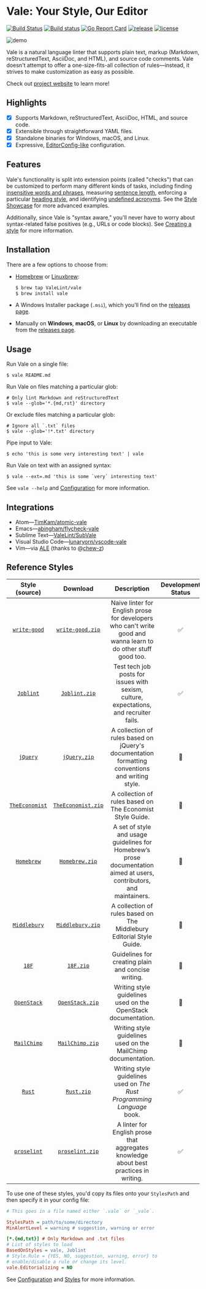# Vale: Your Style, Our Editor

[![Build Status](https://travis-ci.org/ValeLint/vale.svg?branch=master)](https://travis-ci.org/ValeLint/vale) [![Build status](https://ci.appveyor.com/api/projects/status/snk0oo6ih1nwuf6r/branch/master?svg=true)](https://ci.appveyor.com/project/jdkato/vale/branch/master) [![Go Report Card](https://goreportcard.com/badge/github.com/ValeLint/vale)](https://goreportcard.com/report/github.com/ValeLint/vale) [![release](https://img.shields.io/github/release/valelint/vale.svg)](https://github.com/ValeLint/vale/releases/latest) [![license](https://img.shields.io/github/license/valelint/vale.svg)](https://github.com/ValeLint/vale/blob/master/LICENSE)

![demo](https://cloud.githubusercontent.com/assets/8785025/22951386/df064226-f2bd-11e6-84e3-4cedfc098528.png)

Vale is a natural language linter that supports plain text, markup (Markdown, reStructuredText, AsciiDoc, and HTML), and source code comments. Vale doesn't attempt to offer a one-size-fits-all collection of rules&mdash;instead, it strives to make customization as easy as possible.

Check out [project website](https://valelint.github.io/docs/) to learn more!

## Highlights

- [X] Supports Markdown, reStructuredText, AsciiDoc, HTML, and source code.
- [X] Extensible through straightforward YAML files.
- [X] Standalone binaries for Windows, macOS, and Linux.
- [X] Expressive, [EditorConfig-like](http://editorconfig.org/) configuration.

## Features

Vale's functionality is split into extension points (called "checks") that can be customized to perform many different kinds of tasks, including finding [insensitive words and phrases](https://github.com/ValeLint/vale/blob/master/rule/GenderBias.yml), measuring [sentence length](https://github.com/ValeLint/vale/blob/master/styles/jQuery/SentenceLength.yml), enforcing a particular [heading style](https://github.com/ValeLint/vale/blob/master/styles/18F/Titles.yml), and identifying [undefined acronyms](https://github.com/ValeLint/vale/blob/master/styles/TheEconomist/UnexpandedAcronyms.yml). See the [Style Showcase](https://valelint.github.io/docs/showcase/) for more advanced examples.

Additionally, since Vale is "syntax aware," you'll never have to worry about syntax-related false positives (e.g., URLs or code blocks). See [Creating a style](https://valelint.github.io/docs/styles/#creating-a-style) for more information.

## Installation

There are a few options to choose from:

- [Homebrew](http://brew.sh) or [Linuxbrew](http://linuxbrew.sh/):

    ```bash
    $ brew tap ValeLint/vale
    $ brew install vale
    ```
- A Windows Installer package (`.msi`), which you'll find on the [releases page](https://github.com/valelint/vale/releases).
- Manually on **Windows**, **macOS**, or **Linux** by downloading an executable from the [releases page](https://github.com/valelint/vale/releases).

## Usage

Run Vale on a single file:

```shell
$ vale README.md
```

Run Vale on files matching a particular glob:

```shell
# Only lint Markdown and reStructuredText
$ vale --glob='*.{md,rst}' directory
```

Or exclude files matching a particular glob:

```shell
# Ignore all `.txt` files
$ vale --glob='!*.txt' directory
```

Pipe input to Vale:

```shell
$ echo 'this is some very interesting text' | vale
```

Run Vale on text with an assigned syntax:

```shell
$ vale --ext=.md 'this is some `very` interesting text'
```

See `vale --help` and [Configuration](https://valelint.github.io/docs/config/) for more information.

## Integrations

- Atom&mdash;[TimKam/atomic-vale](https://github.com/TimKam/atomic-vale)
- Emacs&mdash;[abingham/flycheck-vale](https://github.com/abingham/flycheck-vale)
- Sublime Text&mdash;[ValeLint/SubVale](https://github.com/ValeLint/SubVale)
- Visual Studio Code&mdash;[lunaryorn/vscode-vale](https://marketplace.visualstudio.com/items?itemName=lunaryorn.vale)
- Vim&mdash;via [ALE](https://github.com/w0rp/ale) (thanks to @[chew-z](https://github.com/chew-z))

## Reference Styles

|           Style (source)           |               Download                |                                                      Description                                                      | Development Status |
|:----------------------------------:|:-------------------------------------:|:---------------------------------------------------------------------------------------------------------------------:|:------------------:|
|   [`write-good`][write-good-src]   |   [`write-good.zip`][write-good-dl]   |    Naive linter for English prose for developers who can't write good and wanna learn to do other stuff good too.     | :white_check_mark: |
|      [`Joblint`][Joblint-src]      |      [`Joblint.zip`][Joblint-dl]      |                Test tech job posts for issues with sexism, culture, expectations, and recruiter fails.                | :white_check_mark: |
|       [`jQuery`][jQuery-src]       |       [`jQuery.zip`][jQuery-dl]       |            A collection of rules based on jQuery's documentation formatting conventions and writing style.            |   :construction:   |
| [`TheEconomist`][TheEconomist-src] | [`TheEconomist.zip`][TheEconomist-dl] |                               A collection of rules based on The Economist Style Guide.                               |   :construction:   |
|     [`Homebrew`][Homebrew-src]     |     [`Homebrew.zip`][Homebrew-dl]     | A set of style and usage guidelines for Homebrew’s prose documentation aimed at users, contributors, and maintainers. |   :construction:   |
|   [`Middlebury`][Middlebury-src]   |   [`Middlebury.zip`][Middlebury-dl]   |                         A collection of rules based on The Middlebury Editorial Style Guide.                          |   :construction:   |
|          [`18F`][18F-src]          |          [`18F.zip`][18F-dl]          |                                  Guidelines for creating plain and concise writing.                                   |   :construction:   |
|    [`OpenStack`][OpenStack-src]    |    [`OpenStack.zip`][OpenStack-dl]    |                             Writing style guidelines used on the OpenStack documentation.                             |   :construction:   |
|    [`MailChimp`][MailChimp-src]    |    [`MailChimp.zip`][MailChimp-dl]    |                             Writing style guidelines used on the MailChimp documentation.                             |   :construction:   |
|         [`Rust`][Rust-src]         |         [`Rust.zip`][Rust-dl]         |                        Writing style guidelines used on *The Rust Programming Language* book.                         | :white_check_mark: |
|    [`proselint`][proselint-src]    |    [`proselint.zip`][proselint-dl]    |                 A linter for English prose that aggregates knowledge about best practices in writing.                 | :white_check_mark: |

To use one of these styles, you'd copy its files onto your `StylesPath` and then specify it in your config file:

```ini
# This goes in a file named either `.vale` or `_vale`.

StylesPath = path/to/some/directory
MinAlertLevel = warning # suggestion, warning or error

[*.{md,txt}] # Only Markdown and .txt files
# List of styles to load
BasedOnStyles = vale, Joblint
# Style.Rule = {YES, NO, suggestion, warning, error} to
# enable/disable a rule or change its level.
vale.Editorializing = NO
```

See [Configuration](https://valelint.github.io/docs/config/) and [Styles](https://valelint.github.io/docs/styles/) for more information.

<!-- styles -->

[write-good-src]: https://github.com/btford/write-good
[write-good-dl]: https://github.com/ValeLint/docs/raw/master/styles/write-good.zip

[Joblint-src]: https://github.com/rowanmanning/joblint
[Joblint-dl]: https://github.com/ValeLint/docs/raw/master/styles/Joblint.zip

[jQuery-src]: https://contribute.jquery.org/style-guide/prose/
[jQuery-dl]: https://github.com/ValeLint/docs/raw/master/styles/jQuery.zip

[TheEconomist-src]: http://www.economist.com/styleguide/introduction
[TheEconomist-dl]: https://github.com/ValeLint/docs/raw/master/styles/TheEconomist.zip

[Homebrew-src]: http://docs.brew.sh/Prose-Style-Guidelines.html
[Homebrew-dl]: https://github.com/ValeLint/docs/raw/master/styles/Homebrew.zip

[Middlebury-src]: https://middlebury.github.io/styleguide/editorial/
[Middlebury-dl]: https://github.com/ValeLint/docs/raw/master/styles/Middlebury.zip

[18F-src]: https://pages.18f.gov/content-guide/
[18F-dl]: https://github.com/ValeLint/docs/raw/master/styles/18F.zip

[OpenStack-src]: https://docs.openstack.org/contributor-guide/writing-style.html
[OpenStack-dl]: https://github.com/ValeLint/docs/raw/master/styles/OpenStack.zip

[MailChimp-src]: http://styleguide.mailchimp.com/
[MailChimp-dl]: https://github.com/ValeLint/docs/raw/master/styles/MailChimp.zip

[Rust-src]: https://github.com/rust-lang/book/blob/master/second-edition/style-guide.md
[Rust-dl]: https://github.com/ValeLint/docs/raw/master/styles/Rust.zip

[proselint-src]: https://github.com/amperser/proselint
[proselint-dl]: https://github.com/ValeLint/docs/raw/master/styles/proselint.zip
